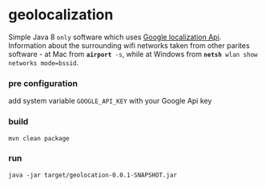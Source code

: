 # geolocalization
Simple Java 8 `only` software which uses [Google localization Api](https://developers.google.com/maps/documentation/geolocation/intro). 
Information about the surrounding wifi networks taken from other parites software - at Mac from **`airport`**` -s`, while at Windows from 
**`netsh`**` wlan show networks mode=bssid`.

### pre configuration
add system variable `GOOGLE_API_KEY` with your Google Api key 
### build
    mvn clean package
### run
    java -jar target/geolocation-0.0.1-SNAPSHOT.jar
